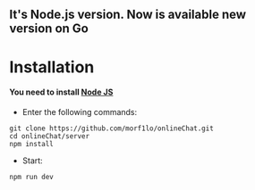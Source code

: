 ## It's Node.js version. Now is available new version on Go

# Installation
#### You need to install [Node JS](https://nodejs.org/en)

- Enter the following commands:
```
git clone https://github.com/morf1lo/onlineChat.git
cd onlineChat/server
npm install
```

- Start:
```
npm run dev
```